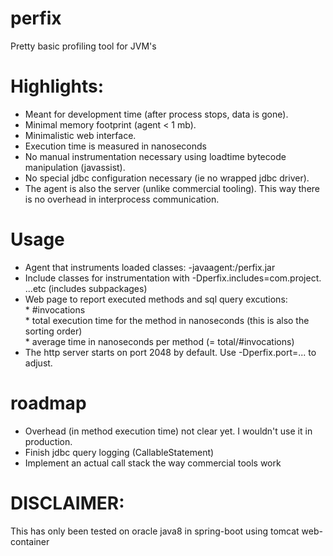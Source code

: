 # perfix
Pretty basic profiling tool for JVM's

# Highlights:
* Meant for development time (after process stops, data is gone). 
* Minimal memory footprint (agent < 1 mb).
* Minimalistic web interface.
* Execution time is measured in nanoseconds
* No manual instrumentation necessary using loadtime bytecode manipulation (javassist).
* No special jdbc configuration necessary (ie no wrapped jdbc driver).
* The agent is also the server (unlike commercial tooling). This way there is no overhead in interprocess communication.

# Usage
* Agent that instruments loaded classes: -javaagent:<path>/perfix.jar
* Include classes for instrumentation with -Dperfix.includes=com.project. ...etc (includes subpackages)
* Web page to report executed methods and sql query excutions:
<br/> * #invocations
<br/> * total execution time for the method in nanoseconds (this is also the sorting order)
<br/> * average time in nanoseconds per method (= total/#invocations)
* The http server starts on port 2048 by default. Use -Dperfix.port=... to adjust.


# roadmap
* Overhead (in method execution time) not clear yet. I wouldn't use it in production. 
* Finish jdbc query logging (CallableStatement)
* Implement an actual call stack the way commercial tools work

# DISCLAIMER:
This has only been tested on oracle java8 in spring-boot using tomcat web-container
